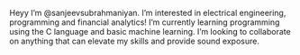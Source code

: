 Heyy I’m @sanjeevsubrahmaniyan.
I’m interested in electrical engineering, programming and financial analytics!
I’m currently learning programming using the C language and basic machine learning.
I’m looking to collaborate on anything that can elevate my skills and provide sound exposure.

<!---
sanjeevsubrahmaniyan/sanjeevsubrahmaniyan is a ✨ special ✨ repository because its `README.md` (this file) appears on your GitHub profile.
You can click the Preview link to take a look at your changes.
--->
